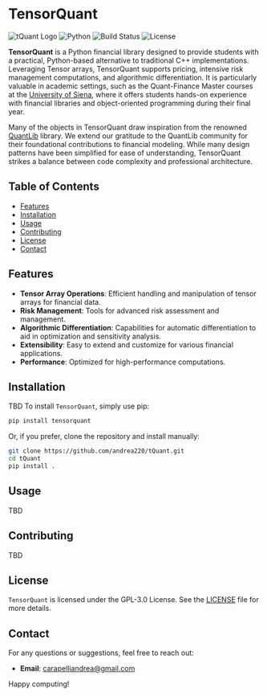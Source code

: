 
# TensorQuant

![tQuant Logo](https://img.shields.io/badge/tQuant-v0.1.0-blue.svg) ![Python](https://img.shields.io/badge/python-v3.7+-blue.svg) ![Build Status](https://img.shields.io/badge/build-passing-brightgreen.svg) ![License](https://img.shields.io/badge/license-MIT-green.svg)


**TensorQuant** is a Python financial library designed to provide students with a practical, Python-based alternative to traditional C++ implementations. Leveraging Tensor arrays, TensorQuant supports pricing, intensive risk management computations, and algorithmic differentiation. It is particularly valuable in academic settings, such as the Quant-Finance Master courses at the [University of Siena](https://finance.unisi.it/it), where it offers students hands-on experience with financial libraries and object-oriented programming during their final year.

Many of the objects in TensorQuant draw inspiration from the renowned [QuantLib](https://www.quantlib.org) library. We extend our gratitude to the QuantLib community for their foundational contributions to financial modeling. While many design patterns have been simplified for ease of understanding, TensorQuant strikes a balance between code complexity and professional architecture.


## Table of Contents

- [Features](#features)
- [Installation](#installation)
- [Usage](#usage)
- [Contributing](#contributing)
- [License](#license)
- [Contact](#contact)

## Features

- **Tensor Array Operations**: Efficient handling and manipulation of tensor arrays for financial data.
- **Risk Management**: Tools for advanced risk assessment and management.
- **Algorithmic Differentiation**: Capabilities for automatic differentiation to aid in optimization and sensitivity analysis.
- **Extensibility**: Easy to extend and customize for various financial applications.
- **Performance**: Optimized for high-performance computations.

## Installation
TBD
To install `TensorQuant`, simply use pip:

```bash
pip install tensorquant
```

Or, if you prefer, clone the repository and install manually:

```bash
git clone https://github.com/andrea220/tQuant.git
cd tQuant
pip install .
```

## Usage
TBD
<!-- Here you can find basic examples of how to use `tQuant`:

### General Objects
- [**`Time handles`**](https://github.com/andrea220/tQuant/blob/main/examples/time_handles.ipynb): how to use time handles.
- [**`Index`**](https://github.com/andrea220/tQuant/blob/main/examples/index.ipynb): how to create index objects.
- [**`Market data`**](https://github.com/andrea220/tQuant/blob/main/examples/market_data.ipynb): how to handle market data.

### Interest Rate and Credit:
- [**`Coupons`**](https://github.com/andrea220/tQuant/blob/main/examples/coupons.ipynb): how to handle fixed/floating coupons and legs.
- [**`Coupon pricer`**](https://github.com/andrea220/tQuant/blob/main/examples/coupons_pricer.ipynb): price and sensitivities of fixed/floating coupons and legs.
- [**`Forward rate agreement`**](https://github.com/andrea220/tQuant/blob/main/examples/fra.ipynb): price and sensitivities of Forward Rate Agreement.
- [**`Interest rate swaps`**](https://github.com/andrea220/tQuant/blob/main/examples/swap.ipynb): price and sensitivities of interest rate swaps.
- [**`Bootstrapping`**](https://github.com/andrea220/tQuant/blob/main/examples/bootstrapping.ipynb): bootstrapping example.
- [**`Credit default swaps`**](https://github.com/andrea220/tQuant/blob/main/examples/cds.ipynb): price and sensitivities of credit default swaps.
- [**`Hull and White model`**](https://github.com/andrea220/tQuant/blob/main/examples/hullwhite.ipynb): simulation of the Hull and White model. -->



<!-- For more detailed usage and examples, please refer to the [documentation](https://github.com/yourusername/tQuant/wiki). -->

## Contributing

<!-- We welcome contributions to `tQuant`! If you're interested in contributing, please read our [contributing guidelines](CONTRIBUTING.md) to get started. -->
TBD 

## License

`TensorQuant` is licensed under the GPL-3.0 License. See the [LICENSE](LICENSE) file for more details.

## Contact

For any questions or suggestions, feel free to reach out:

- **Email**: [carapelliandrea@gmail.com](mailto:carapelliandrea@gmail.com)
<!-- - **GitHub Issues**: [tQuant Issues](https://github.com/yourusername/tQuant/issues) -->

Happy computing!
